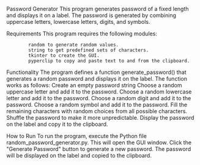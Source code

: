 Password Generator
  This program generates password of a fixed length and displays it on a label. The password is generated by combining uppercase letters, lowercase letters, digits, and symbols.

Requirements
  This program requires the following modules:

            random to generate random values.
            string to get predefined sets of characters.
            tkinter to create the GUI.
            pyperclip to copy and paste text to and from the clipboard.

Functionality
   The program defines a function generate_password() that generates a random password and displays it on the label. The function works as follows:
       Create an empty password string
       Choose a random uppercase letter and add it to the password.
       Choose a random lowercase letter and add it to the password.
       Choose a random digit and add it to the password.
       Choose a random symbol and add it to the password.
       Fill the remaining characters with random choices from all possible characters.
       Shuffle the password to make it more unpredictable.
       Display the password on the label and copy it to the clipboard.

How to Run
To run the program, execute the Python file random_password_generator.py. This will open the GUI window. Click the "Generate Password" button to generate a new password. The password will be displayed on the label and copied to the clipboard.
